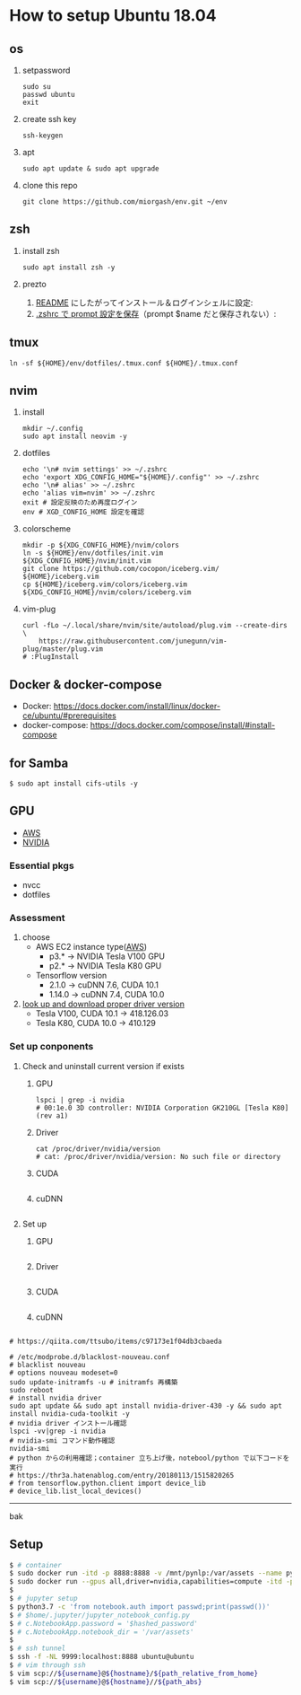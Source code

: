 # How to setup Ubuntu 18.04

## os
1. setpassword

    ```console
    sudo su
    passwd ubuntu
    exit
    ```

1. create ssh key

    ```console
    ssh-keygen
    ```

1. apt

    ```console
    sudo apt update & sudo apt upgrade
    ```

1. clone this repo

    ```console
    git clone https://github.com/miorgash/env.git ~/env
    ```

## zsh
1. install zsh

    ```console
    sudo apt install zsh -y
    ```

1. prezto
    1. [README](https://github.com/sorin-ionescu/prezto) にしたがってインストール＆ログインシェルに設定: 
    1. [.zshrc で prompt 設定を保存](https://qiita.com/notakaos/items/89057f2119655ab9f920)（prompt $name だと保存されない）: 


## tmux
```console
ln -sf ${HOME}/env/dotfiles/.tmux.conf ${HOME}/.tmux.conf
```

## nvim

1. install

    ```console
    mkdir ~/.config
    sudo apt install neovim -y
    ```

1. dotfiles

    ```console
    echo '\n# nvim settings' >> ~/.zshrc
    echo 'export XDG_CONFIG_HOME="${HOME}/.config"' >> ~/.zshrc
    echo '\n# alias' >> ~/.zshrc
    echo 'alias vim=nvim' >> ~/.zshrc
    exit # 設定反映のため再度ログイン
    env # XGD_CONFIG_HOME 設定を確認
    ```

1. colorscheme

    ```console
    mkdir -p ${XDG_CONFIG_HOME}/nvim/colors
    ln -s ${HOME}/env/dotfiles/init.vim ${XDG_CONFIG_HOME}/nvim/init.vim
    git clone https://github.com/cocopon/iceberg.vim/ ${HOME}/iceberg.vim
    cp ${HOME}/iceberg.vim/colors/iceberg.vim ${XDG_CONFIG_HOME}/nvim/colors/iceberg.vim
    
    ```

1. vim-plug
   ```console
   curl -fLo ~/.local/share/nvim/site/autoload/plug.vim --create-dirs \
       https://raw.githubusercontent.com/junegunn/vim-plug/master/plug.vim
   # :PlugInstall
   ```

## Docker & docker-compose
- Docker: https://docs.docker.com/install/linux/docker-ce/ubuntu/#prerequisites
- docker-compose: https://docs.docker.com/compose/install/#install-compose

## for Samba
```console
$ sudo apt install cifs-utils -y
```

## GPU

- [AWS](https://docs.aws.amazon.com/ja_jp/AWSEC2/latest/UserGuide/install-nvidia-driver.html)
- [NVIDIA](https://docs.nvidia.com/datacenter/tesla/tesla-installation-notes/index.html)

### Essential pkgs

- nvcc
- dotfiles

### Assessment
1. choose
    - AWS EC2 instance type([AWS](https://docs.aws.amazon.com/ja_jp/dlami/latest/devguide/gpu.html))
        - p3.* -> NVIDIA Tesla V100 GPU
        - p2.* -> NVIDIA Tesla K80 GPU
    - Tensorflow version
        - 2.1.0 -> cuDNN 7.6, CUDA 10.1
        - 1.14.0 -> cuDNN 7.4, CUDA 10.0
1. [look up and download proper driver version](https://www.nvidia.co.jp/Download/index.aspx?lang=jp)
    - Tesla V100, CUDA 10.1 -> 418.126.03
    - Tesla K80, CUDA 10.0 -> 410.129

### Set up conponents

1. Check and uninstall current version if exists
    1. GPU

        ```console
        lspci | grep -i nvidia
        # 00:1e.0 3D controller: NVIDIA Corporation GK210GL [Tesla K80] (rev a1)
        ```
        
    1. Driver

        ```console
        cat /proc/driver/nvidia/version
        # cat: /proc/driver/nvidia/version: No such file or directory
        ```
        
    1. CUDA

        ```console
        ```
        
    1. cuDNN

        ```console
        ```
        
1. Set up
    1. GPU

        ```console
        ```
        
    1. Driver

        ```console
        ```
        
    1. CUDA

        ```console
        ```
        
    1. cuDNN

        ```console
        ```
        

```
# https://qiita.com/ttsubo/items/c97173e1f04db3cbaeda

# /etc/modprobe.d/blacklost-nouveau.conf
# blacklist nouveau
# options nouveau modeset=0
sudo update-initramfs -u # initramfs 再構築
sudo reboot
# install nvidia driver
sudo apt update && sudo apt install nvidia-driver-430 -y && sudo apt install nvidia-cuda-toolkit -y
# nvidia driver インストール確認
lspci -vv|grep -i nvidia
# nvidia-smi コマンド動作確認
nvidia-smi
# python からの利用確認；container 立ち上げ後，notebool/python で以下コードを実行
# https://thr3a.hatenablog.com/entry/20180113/1515820265
# from tensorflow.python.client import device_lib
# device_lib.list_local_devices()
```

---
bak
## Setup

```bash
$ # container
$ sudo docker run -itd -p 8888:8888 -v /mnt/pynlp:/var/assets --name pynlp miorgash/pynlp:latest
$ sudo docker run --gpus all,driver=nvidia,capabilities=compute -itd -p 8888:8888 -v /mnt/pynlp:/var/assets --name pynlp miorgash/pynlp:latest
$ 
$ # jupyter setup
$ python3.7 -c 'from notebook.auth import passwd;print(passwd())'
$ # $home/.jupyter/jupyter_notebook_config.py
$ # c.NotebookApp.password = '$hashed_password'
$ # c.NotebookApp.notebook_dir = '/var/assets'
$
$ # ssh tunnel
$ ssh -f -NL 9999:localhost:8888 ubuntu@ubuntu
$ # vim through ssh
$ vim scp://${username}@${hostname}/${path_relative_from_home}
$ vim scp://${username}@${hostname}//${path_abs}
```

